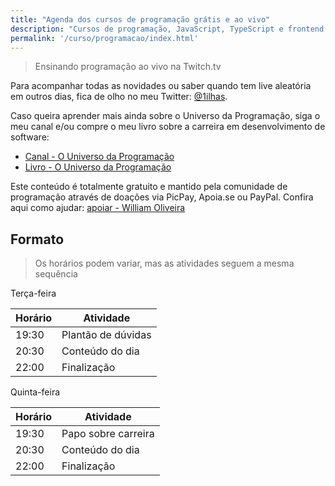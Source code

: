 ```yaml
---
title: "Agenda dos cursos de programação grátis e ao vivo"
description: "Cursos de programação, JavaScript, TypeScript e frontend ao vivo na Twitch"
permalink: '/curso/programacao/index.html'
---
```


> Ensinando programação ao vivo na Twitch.tv

Para acompanhar todas as novidades ou saber quando tem live aleatória em outros dias, fica de olho no meu Twitter: [@1ilhas](https://twitter.com/1ilhas).

Caso queira aprender mais ainda sobre o Universo da Programação, siga o meu canal e/ou compre o meu livro sobre a carreira em desenvolvimento de software:

- [Canal - O Universo da Programação](https://youtube.com/c/ouniversodaprogramacao)
- [Livro - O Universo da Programação](https://www.casadocodigo.com.br/products/livro-universo-programacao)

Este conteúdo é totalmente gratuito e mantido pela comunidade de programação através de doações via PicPay, Apoia.se ou PayPal. Confira aqui como ajudar: [apoiar - William Oliveira](/apoio-social)

## Formato

> Os horários podem variar, mas as atividades seguem a mesma sequência

Terça-feira

| Horário | Atividade |
| --- | --- |
| 19:30 | Plantão de dúvidas | 
| 20:30 | Conteúdo do dia | 
| 22:00 | Finalização | 

Quinta-feira

| Horário | Atividade |
| --- | --- |
| 19:30 | Papo sobre carreira | 
| 20:30 | Conteúdo do dia | 
| 22:00 | Finalização | 
